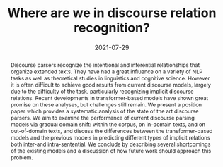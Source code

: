---
title: "Where are we in discourse relation recognition?"
collection: publications
permalink: /publication/2021-07-29-Where-are-we-in-discourse-relation-recognition
date: 2021-07-29
venue: 'In the proceedings of Proceedings of the 22nd Annual Meeting of the Special Interest Group on Discourse and Dialogue'
venueinformal: 'SIGDIAL 2021'
citation: ' Katherine Atwell,  Junyi Li,  Malihe Alikhani, &quot;Where are we in discourse relation recognition?.&quot; In the proceedings of Proceedings of the 22nd Annual Meeting of the Special Interest Group on Discourse and Dialogue, 2021.'
paperurl: https://aclanthology.org/2021.sigdial-1.34.pdf
authors: 'Katherine Atwell, Junyi Jessy Li, and Malihe Alikhani'
abstract: "Discourse parsers recognize the intentional and inferential relationships that organize extended texts. They have had a great influence on a variety of NLP tasks as well as theoretical studies in linguistics and cognitive science. However it is often difficult to achieve good results from current discourse models, largely due to the difficulty of the task, particularly recognizing implicit discourse relations. Recent developments in transformer-based models have shown great promise on these analyses, but challenges still remain. We present a position paper which provides a systematic analysis of the state of the art discourse parsers. We aim to examine the performance of current discourse parsing models via gradual domain shift: within the corpus, on in-domain texts, and on out-of-domain texts, and discuss the differences between the transformer-based models and the previous models in predicting different types of implicit relations both inter-and intra-sentential. We conclude by describing several shortcomings of the existing models and a discussion of how future work should approach this problem."
---